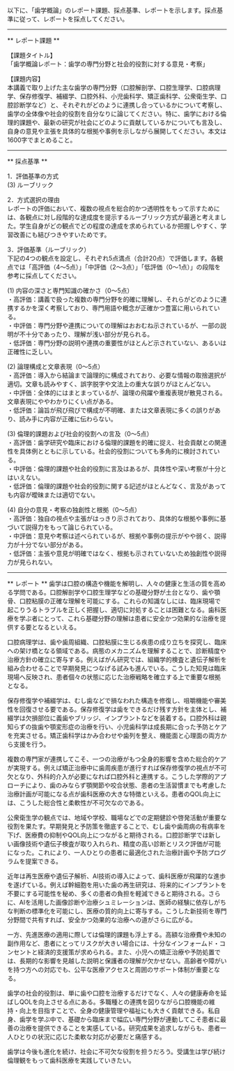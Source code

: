 以下に、「歯学概論」のレポート課題、採点基準、レポートを示します。採点基準に従って、レポートを採点してください。

---------------------------------------
** レポート課題 **

【課題タイトル】  
「歯学概論レポート：歯学の専門分野と社会的役割に対する意見・考察」

【課題内容】  
本講義で取り上げた主な歯学の専門分野（口腔解剖学、口腔生理学、口腔病理学、保存修復学、補綴学、口腔外科、小児歯科学、矯正歯科学、公衆衛生学、口腔診断学など）と、それぞれがどのように連携し合っているかについて考察し、歯学の全体像や社会的役割を自分なりに論じてください。特に、歯学における倫理的課題や、最新の研究が社会にどのように貢献しているかについても言及し、自身の意見や主張を具体的な根拠や事例を示しながら展開してください。本文は1600字でまとめること。

---------------------------------------
** 採点基準 **

1．評価基準の方式  
(3) ルーブリック

2．方式選択の理由  
レポートの評価において、複数の視点を総合的かつ透明性をもって示すためには、各観点に対し段階的な達成度を提示するルーブリック方式が最適と考えました。学生自身がどの観点でどの程度の達成を求められているか把握しやすく、学習改善にも結びつきやすいためです。

3．評価基準（ルーブリック）  
下記の4つの観点を設定し、それぞれ5点満点（合計20点）で評価します。各観点では「高評価（4～5点）」「中評価（2～3点）」「低評価（0～1点）」の段階を参考に採点してください。

(1) 内容の深さと専門知識の確かさ（0～5点）  
・高評価：講義で扱った複数の専門分野を的確に理解し、それらがどのように連携するかを深く考察しており、専門用語や概念が正確かつ豊富に用いられている。  
・中評価：専門分野や連携についての理解はおおむね示されているが、一部の説明が不十分であったり、理解が浅い部分が見られる。  
・低評価：専門分野の説明や連携の重要性がほとんど示されていない、あるいは正確性に乏しい。

(2) 論理構成と文章表現（0～5点）  
・高評価：導入から結論まで論理的に構成されており、必要な情報の取捨選択が適切。文章も読みやすく、誤字脱字や文法上の重大な誤りがほとんどない。  
・中評価：全体的にはまとまっているが、論理の飛躍や重複表現が散見される。文章表現にややわかりにくい点がある。  
・低評価：論旨が飛び飛びで構成が不明確、または文章表現に多くの誤りがあり、読み手に内容が正確に伝わらない。

(3) 倫理的課題および社会的役割への言及（0～5点）  
・高評価：歯学研究や臨床における倫理的課題を的確に捉え、社会貢献との関連性を具体例とともに示している。社会的役割についても多角的に検討されている。  
・中評価：倫理的課題や社会的役割に言及はあるが、具体性や深い考察が十分とはいえない。  
・低評価：倫理的課題や社会的役割に関する記述がほとんどなく、言及があっても内容が曖昧または適切でない。

(4) 自分の意見・考察の独創性と根拠（0～5点）  
・高評価：独自の視点や主張がはっきり示されており、具体的な根拠や事例に基づいて説得力をもって論じられている。  
・中評価：意見や考察は述べられているが、根拠や事例の提示がやや弱く、説得力が十分でない部分がある。  
・低評価：主張や意見が明確ではなく、根拠も示されていないため独創性や説得力が見られない。  

---------------------------------------
** レポート **
歯学は口腔の構造や機能を解明し、人々の健康と生活の質を高める学問である。口腔解剖学や口腔生理学などの基礎分野が土台となり、歯や顎骨、口腔粘膜の正確な理解を可能にする。これらの知識なしには、臨床現場で起こりうるトラブルを正しく把握し、適切に対処することは困難となる。歯科医療を学ぶ者にとって、これら基礎分野の理解は患者に安全かつ効果的な治療を提供する要となるといえる。

口腔病理学は、歯や歯周組織、口腔粘膜に生じる疾患の成り立ちを探究し、臨床への架け橋となる領域である。病態のメカニズムを理解することで、診断精度や治療方針の確立に寄与する。例えばがん研究では、組織学的検査と遺伝子解析を組み合わせることで早期発見につなげる試みも進んでいる。こうした知見は臨床現場へ反映され、患者個々の状態に応じた治療戦略を確立する上で重要な根拠となる。

保存修復学や補綴学は、むし歯などで損なわれた構造を修復し、咀嚼機能や審美性を回復させる要である。保存修復学は歯をできるだけ残す方針を主体とし、補綴学は欠損部位に義歯やブリッジ、インプラントなどを装着する。口腔外科は親知らずの抜歯や顎変形症の治療を行い、小児歯科学は成長期に合った予防とケアを充実させる。矯正歯科学はかみ合わせや歯列を整え、機能面と心理面の両方から支援を行う。

複数の専門家が連携してこそ、一つの治療がもつ全身的影響を含めた総合的ケアが実現する。例えば矯正治療中に歯周疾患が進行すれば保存修復学の視点が不可欠となり、外科的介入が必要になれば口腔外科と連携する。こうした学際的アプローチにより、歯のみならず顎関節や咬合状態、患者の生活習慣までも考慮した治療計画が可能になる点が歯科医療の大きな特徴といえる。患者のQOL向上には、こうした総合性と柔軟性が不可欠なのである。

公衆衛生学の観点では、地域や学校、職場などでの定期健診や啓発活動が重要な役割を果たす。早期発見と予防策を徹底することで、むし歯や歯周病の有病率を下げ、医療費の抑制やQOL向上につながると期待される。口腔診断学では新しい画像技術や遺伝子検査が取り入れられ、精度の高い診断とリスク評価が可能になった。これにより、一人ひとりの患者に最適化された治療計画や予防プログラムを提案できる。

近年は再生医療や遺伝子解析、AI技術の導入によって、歯科医療が飛躍的な進歩を遂げている。例えば幹細胞を用いた歯の再生研究は、将来的にインプラントを不要にする可能性を秘め、多くの患者の負担を軽減できると期待される。さらに、AIを活用した画像診断や治療シュミレーションは、医師の経験に依存しがちな判断の標準化を可能にし、医療の質的向上に寄与する。こうした新技術を専門分野間で共有すれば、安全かつ効果的な治療への道がさらに広がる。

一方、先進医療の適用に際しては倫理的課題も浮上する。高額な治療費や未知の副作用など、患者にとってリスクが大きい場合には、十分なインフォームド・コンセントと経済的支援策が求められる。また、小児への矯正治療や予防処置では、長期的な影響を見越した説明と保護者の理解が欠かせない。高齢者や障がいを持つ方への対応でも、公平な医療アクセスと周囲のサポート体制が重要となる。

歯学の社会的役割は、単に歯や口腔を治療するだけでなく、人々の健康寿命を延ばしQOLを向上させる点にある。多職種との連携を図りながら口腔機能の維持・向上を目指すことで、全身の健康管理や福祉にも大きく貢献できる。私自身、歯学を学ぶ中で、基礎から臨床まで幅広い専門分野が連動してこそ患者に最善の治療を提供できることを実感している。研究成果を追求しながらも、患者一人ひとりの状況に応じた柔軟な対応が必要だと痛感する。

歯学は今後も進化を続け、社会に不可欠な役割を担うだろう。受講生は学び続け倫理観をもって歯科医療を実践していきたい。


